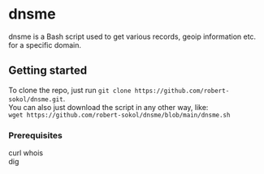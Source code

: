 # dnsme
dnsme is a Bash script used to get various records, geoip information etc.
for a specific domain.

## Getting started

To clone the repo, just run `git clone https://github.com/robert-sokol/dnsme.git`.  
You can also just download the script in any other way, like:  
`wget https://github.com/robert-sokol/dnsme/blob/main/dnsme.sh`  

### Prerequisites
curl 
whois  
dig  

